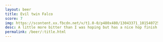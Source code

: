 ```yaml
---
layout: beer
title: Evil twin Falco
score: 7
img: https://scontent.xx.fbcdn.net/v/t1.0-0/p480x480/13043371_10154072541163745_2624244242033439826_n.jpg?oh=0044c282239eab8f0ca170b40b5d4698&oe=58787F8F
desc: A little more bitter than I was hoping but has a nice hop finish
permalink: /beer/:title.html
---
```


